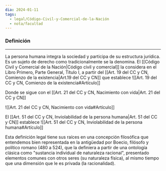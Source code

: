 ```yaml
---
dia: 2024-01-11
tags:
  - legal/Código-Civil-y-Comercial-de-la-Nación
  - nota/facultad
---
```

### Definición
---
La persona humana integra la sociedad y participa de su estructura jurídica. Es un sujeto de derecho como tradicionalmente se la denomina. El [[Código Civil y Comercial de la Nación|Código civil y comercial]] la considera en el Libro Primero, Parte General, Título I, a partir del [[Art. 19 del CC y CN, Comienzo de la existencia|Art.19 del CC y CN]] que establece 
![[Art. 19 del CC y CN, Comienzo de la existencia#Artículo]]

Donde se sigue con el [[Art. 21 del CC y CN, Nacimiento con vida|Art. 21 del CC y CN]]

![[Art. 21 del CC y CN, Nacimiento con vida#Artículo]]

El [[Art. 51 del CC y CN, Inviolabilidad de la persona humana|Art. 51 del CC y CN]] establece 
![[Art. 51 del CC y CN, Inviolabilidad de la persona humana#Artículo]]

Esta definición legal tiene sus raíces en una concepción filosófica que entendemos bien representada en la antigüedad por Boecio, filósofo y político romano (480 a 524), que la definiera a partir de una ontología clásica como "sustancia individual de naturaleza racional", presentado elementos comunes con otros seres (su naturaleza física), al mismo tiempo que una dimensión que le es privada (la racionalidad).